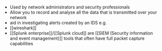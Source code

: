 - Used by network administrators and security professionals
- Allow you to record and analyse all the data that is transmitted over your network
- aid in investigating alerts created by an IDS
e.g. 
- [[wireshark]]
-  [[Splunk enterprise]]/[[Splunk cloud]] are [[SIEM (Security information and event management)]] tools that often have full packet capture capabilities
